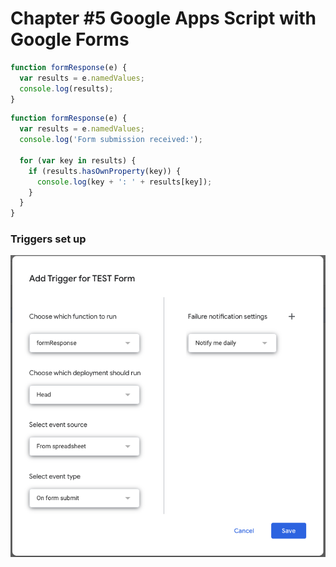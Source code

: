 # Chapter #5 Google Apps Script with Google Forms

```javascript
function formResponse(e) {
  var results = e.namedValues;
  console.log(results);
}
```

```javascript
function formResponse(e) {
  var results = e.namedValues;
  console.log('Form submission received:');
  
  for (var key in results) {
    if (results.hasOwnProperty(key)) {
      console.log(key + ': ' + results[key]);
    }
  }
}
```

### Triggers set up

![Add Trigger](AddTrigger.png)